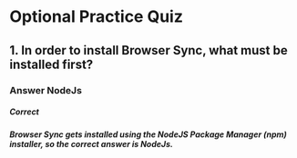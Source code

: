 # Optional Practice Quiz

## 1. In order to install Browser Sync, what must be installed first?
### Answer NodeJs
##### Correct
##### Browser Sync gets installed using the NodeJS Package Manager (npm) installer, so the correct answer is NodeJs.
